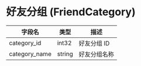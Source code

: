 # 好友分组 (FriendCategory)
| 字段名 | 类型 | 描述 |
| --- | --- | --- |
| category_id | int32 | 好友分组 ID |
| category_name | string | 好友分组名称 |

